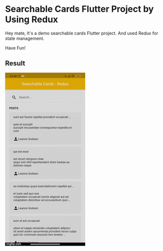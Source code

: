 # Searchable Cards Flutter Project by Using Redux

Hey mate, It's a demo searchable cards Flutter project. And used Redux for state management.

Have Fun!

## Result

![](result.gif)
